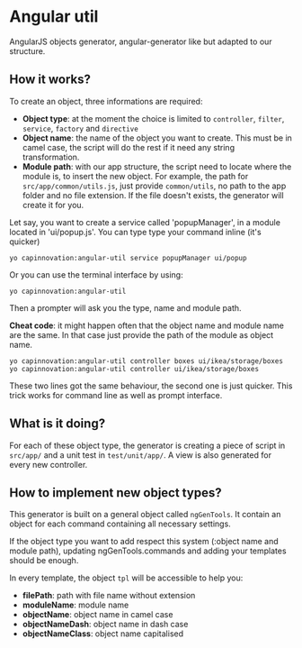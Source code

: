 # Angular util

AngularJS objects generator, angular-generator like but adapted to our structure.

## How it works?

To create an object, three informations are required:

 - **Object type**: at the moment the choice is limited to `controller`, `filter`, `service`, `factory` and `directive`
 - **Object name**: the name of the object you want to create. This must be in camel case, the script will do the rest if it need any string transformation.
 - **Module path**: with our app structure, the script need to locate where the module is, to insert the new object. For example, the path for `src/app/common/utils.js`, just provide `common/utils`, no path to the app folder and no file extension. If the file doesn't exists, the generator will create it for you.

Let say, you want to create a service called 'popupManager', in a module located in 'ui/popup.js'. You can type type your command inline (it's quicker)
```
yo capinnovation:angular-util service popupManager ui/popup
```
Or you can use the terminal interface by using:
```
yo capinnovation:angular-util
```
Then a prompter will ask you the type, name and module path.

**Cheat code**: it might happen often that the object name and module name are the same. In that case just provide the path of the module as object name.
```
yo capinnovation:angular-util controller boxes ui/ikea/storage/boxes
yo capinnovation:angular-util controller ui/ikea/storage/boxes
```
These two lines got the same behaviour, the second one is just quicker. This trick works for command line as well as prompt interface.

## What is it doing?

For each of these object type, the generator is creating a piece of script in `src/app/` and a unit test in `test/unit/app/`. A view is also generated for every new controller.

## How to implement new object types?

This generator is built on a general object called `ngGenTools`. It contain an object for each command containing all necessary settings.

If the object type you want to add respect this system (:object name and module path), updating ngGenTools.commands and adding your templates should be enough.

In every template, the object `tpl` will be accessible to help you:

 - **filePath**: path with file name without extension
 - **moduleName**: module name
 - **objectName**: object name in camel case
 - **objectNameDash**: object name in dash case
 - **objectNameClass**: object name capitalised